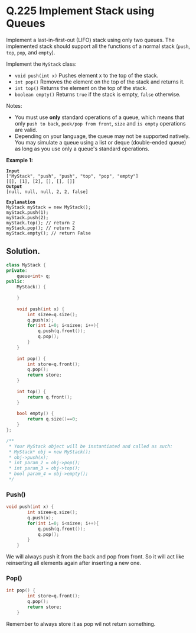 # Q.225 Implement Stack using Queues

Implement a last-in-first-out (LIFO) stack using only two queues. The implemented stack should support all the functions of a normal stack (`push`, `top`, `pop`, and `empty`).

Implement the `MyStack` class:

* `void push(int x)` Pushes element x to the top of the stack.
* `int pop()` Removes the element on the top of the stack and returns it.
* `int top()` Returns the element on the top of the stack.
* `boolean empty()` Returns `true` if the stack is empty, `false` otherwise.

Notes:

* You must use **only** standard operations of a queue, which means that only `push to back`, `peek/pop from front`, `size` and `is empty` operations are valid.
* Depending on your language, the queue may not be supported natively. You may simulate a queue using a list or deque (double-ended queue) as long as you use only a queue's standard operations.

**Example 1:**

<pre><code><strong>Input
</strong>["MyStack", "push", "push", "top", "pop", "empty"]
[[], [1], [2], [], [], []]
<strong>Output
</strong>[null, null, null, 2, 2, false]

<strong>Explanation
</strong>MyStack myStack = new MyStack();
myStack.push(1);
myStack.push(2);
myStack.top(); // return 2
myStack.pop(); // return 2
myStack.empty(); // return False
</code></pre>



## Solution.

```cpp
class MyStack {
private:
    queue<int> q;
public:
    MyStack() {
        
    }
    
    void push(int x) {
        int sizee=q.size();
        q.push(x);
        for(int i=0; i<sizee; i++){
            q.push(q.front());
            q.pop();
        }
    }
    
    int pop() {
        int store=q.front();
        q.pop();
        return store;
    }
    
    int top() {
        return q.front();
    }
    
    bool empty() {
        return q.size()==0;
    }
};

/**
 * Your MyStack object will be instantiated and called as such:
 * MyStack* obj = new MyStack();
 * obj->push(x);
 * int param_2 = obj->pop();
 * int param_3 = obj->top();
 * bool param_4 = obj->empty();
 */
```



### Push()

```cpp
void push(int x) {
        int sizee=q.size();
        q.push(x);
        for(int i=0; i<sizee; i++){
            q.push(q.front());
            q.pop();
        }
    }
```

We will always push it from the back and pop from front. So it will act like reinserting all elements again after inserting a new one.



### Pop()

```cpp
int pop() {
        int store=q.front();
        q.pop();
        return store;
    }
```

Remember to always store it as pop wil not return something.
